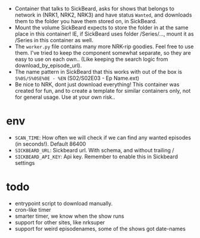 * Container that talks to SickBeard, asks for shows that belongs to network in (NRK1, NRK2, NRK3) and have status `Wanted`, and downloads them to the folder you have them stored on, in SickBeard.
* Mount the volume SickBeard expects to store the folder in at the same place in this container! IE, if SickBeard uses folder /Series/..., mount it as /Series in this container as well.
* The `worker.py` file contains many more NRK-rip goodies. Feel free to use them. I've tried to keep the component somewhat separate, so they are easy to use on each own.. (Like keeping the search logic from download_by_episode_url).
* The name pattern in SickBeard that this works with out of the box is `S%0S/S%0SE%0E - %EN` (S02/S02E03 - Ep Name.ext)
* Be nice to NRK, dont just download everything! This container was created for fun, and to create a template for similar containers only, not for general usage. Use at your own risk..

# env
* `SCAN_TIME`: How often we will check if we can find any wanted episodes (in seconds!). Default 86400
* `SICKBEARD_URL`: Sickbeard url. With schema, and without trailing /
* `SICKBEARD_API_KEY`: Api key. Remember to enable this in Sickbeard settings

# todo
* entrypoint script to download manually.
* cron-like timer
* smarter timer, we know when the show runs
* support for other sites, like nrksuper
* support for weird episodenames, some of the shows got date-names
